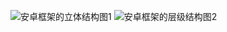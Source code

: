 ![安卓框架的立体结构图1](http://images2015.cnblogs.com/blog/951171/201608/951171-20160818193622796-202013576.bmp)
![安卓框架的层级结构图2](http://images.cnblogs.com/cnblogs_com/royenhome/Android/%E6%88%91%E7%9A%84Android%E7%9A%84%E5%AD%A6%E4%B9%A0%E4%B9%8B%E6%97%85/Android%E7%9A%84%E7%B3%BB%E7%BB%9F%E6%9E%B6%E6%9E%84/Android%E7%B3%BB%E7%BB%9F%E6%9E%B6%E6%9E%84%E5%9B%BE.png)

